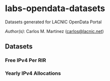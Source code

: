 # labs-opendata-datasets
Datasets generated for LACNIC OpenData Portal

*Author(s)*: Carlos M. Martinez (carlos@lacnic.net)

## Datasets

### Free IPv4 Per RIR

### Yearly IPv4 Allocations

### 
